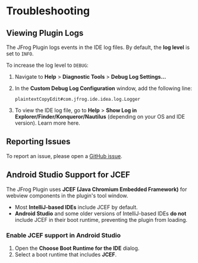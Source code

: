 # Troubleshooting

## **Viewing Plugin Logs**

The JFrog Plugin logs events in the IDE log files. By default, the **log level** is set to `INFO`.

To increase the log level to `DEBUG`:

1. Navigate to **Help** > **Diagnostic Tools** > **Debug Log Settings...**
2.  In the **Custom Debug Log Configuration** window, add the following line:

    ```plaintext
    plaintextCopyEdit#com.jfrog.ide.idea.log.Logger
    ```
3. To view the IDE log file, go to **Help** > **Show Log in Explorer/Finder/Konqueror/Nautilus** (depending on your OS and IDE version). Learn more here.

## **Reporting Issues**

To report an issue, please open a [GitHub issue](https://github.com/jfrog/jfrog-idea-plugin/issues).

## **Android Studio Support for JCEF**

The JFrog Plugin uses **JCEF (Java Chromium Embedded Framework)** for webview components in the plugin's tool window.

* Most **IntelliJ-based IDEs** include JCEF by default.
* **Android Studio** and some older versions of IntelliJ-based IDEs **do not** include JCEF in their boot runtime, preventing the plugin from loading.

### Enable JCEF support in Android Studio

1. Open the **Choose Boot Runtime for the IDE** dialog.
2. Select a boot runtime that includes **JCEF**.
